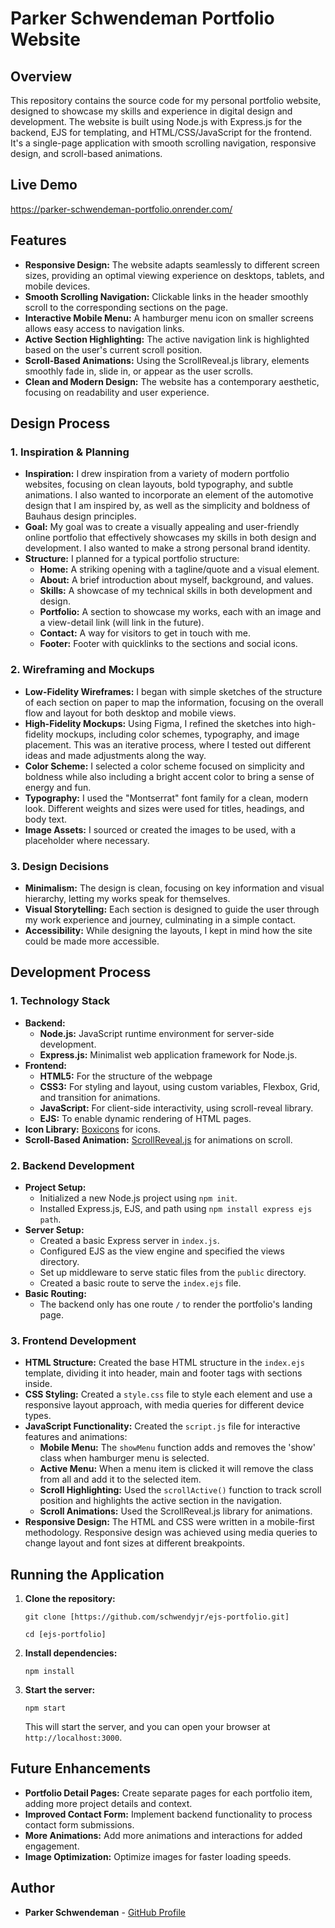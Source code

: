 # Parker Schwendeman Portfolio Website

## Overview

This repository contains the source code for my personal portfolio website, designed to showcase my skills and experience in digital design and development. The website is built using Node.js with Express.js for the backend, EJS for templating, and HTML/CSS/JavaScript for the frontend. It's a single-page application with smooth scrolling navigation, responsive design, and scroll-based animations.

## Live Demo

https://parker-schwendeman-portfolio.onrender.com/

## Features

- **Responsive Design:** The website adapts seamlessly to different screen sizes, providing an optimal viewing experience on desktops, tablets, and mobile devices.
- **Smooth Scrolling Navigation:**  Clickable links in the header smoothly scroll to the corresponding sections on the page.
- **Interactive Mobile Menu:** A hamburger menu icon on smaller screens allows easy access to navigation links.
- **Active Section Highlighting:** The active navigation link is highlighted based on the user's current scroll position.
- **Scroll-Based Animations:** Using the ScrollReveal.js library, elements smoothly fade in, slide in, or appear as the user scrolls.
- **Clean and Modern Design:**  The website has a contemporary aesthetic, focusing on readability and user experience.

## Design Process

### 1. Inspiration & Planning

-   **Inspiration:** I drew inspiration from a variety of modern portfolio websites, focusing on clean layouts, bold typography, and subtle animations. I also wanted to incorporate an element of the automotive design that I am inspired by, as well as the simplicity and boldness of Bauhaus design principles.
-   **Goal:** My goal was to create a visually appealing and user-friendly online portfolio that effectively showcases my skills in both design and development. I also wanted to make a strong personal brand identity.
-   **Structure:** I planned for a typical portfolio structure:
    -   **Home:** A striking opening with a tagline/quote and a visual element.
    -   **About:** A brief introduction about myself, background, and values.
    -   **Skills:** A showcase of my technical skills in both development and design.
    -   **Portfolio:** A section to showcase my works, each with an image and a view-detail link (will link in the future).
    -   **Contact:** A way for visitors to get in touch with me.
    -   **Footer:** Footer with quicklinks to the sections and social icons.

### 2. Wireframing and Mockups

-   **Low-Fidelity Wireframes:** I began with simple sketches of the structure of each section on paper to map the information, focusing on the overall flow and layout for both desktop and mobile views.
-   **High-Fidelity Mockups:** Using Figma, I refined the sketches into high-fidelity mockups, including color schemes, typography, and image placement. This was an iterative process, where I tested out different ideas and made adjustments along the way.
-   **Color Scheme:**  I selected a color scheme focused on simplicity and boldness while also including a bright accent color to bring a sense of energy and fun.
-   **Typography:** I used the "Montserrat" font family for a clean, modern look. Different weights and sizes were used for titles, headings, and body text.
-   **Image Assets:** I sourced or created the images to be used, with a placeholder where necessary.

### 3. Design Decisions

-   **Minimalism:** The design is clean, focusing on key information and visual hierarchy, letting my works speak for themselves.
-   **Visual Storytelling:** Each section is designed to guide the user through my work experience and journey, culminating in a simple contact.
-   **Accessibility:** While designing the layouts, I kept in mind how the site could be made more accessible.

## Development Process

### 1. Technology Stack

-   **Backend:**
    -   **Node.js:** JavaScript runtime environment for server-side development.
    -   **Express.js:** Minimalist web application framework for Node.js.
-   **Frontend:**
    -   **HTML5:** For the structure of the webpage
    -   **CSS3:** For styling and layout, using custom variables, Flexbox, Grid, and transition for animations.
    -   **JavaScript:** For client-side interactivity, using scroll-reveal library.
    -   **EJS:** To enable dynamic rendering of HTML pages.
-   **Icon Library:** [Boxicons](https://boxicons.com) for icons.
-   **Scroll-Based Animation:** [ScrollReveal.js](https://scrollrevealjs.org) for animations on scroll.

### 2. Backend Development

-   **Project Setup:**
    -   Initialized a new Node.js project using `npm init`.
    -   Installed Express.js, EJS, and path using `npm install express ejs path`.
-   **Server Setup:**
    -   Created a basic Express server in `index.js`.
    -   Configured EJS as the view engine and specified the views directory.
    -   Set up middleware to serve static files from the `public` directory.
    -   Created a basic route to serve the `index.ejs` file.
-   **Basic Routing:**
    -   The backend only has one route `/` to render the portfolio's landing page.

### 3. Frontend Development

-   **HTML Structure:** Created the base HTML structure in the `index.ejs` template, dividing it into header, main and footer tags with sections inside.
-   **CSS Styling:** Created a `style.css` file to style each element and use a responsive layout approach, with media queries for different device types.
-   **JavaScript Functionality:** Created the `script.js` file for interactive features and animations:
    -   **Mobile Menu:** The `showMenu` function adds and removes the 'show' class when hamburger menu is selected.
    -   **Active Menu:** When a menu item is clicked it will remove the class from all and add it to the selected item.
    -   **Scroll Highlighting:** Used the `scrollActive()` function to track scroll position and highlights the active section in the navigation.
    -   **Scroll Animations:** Used the ScrollReveal.js library for animations.
-   **Responsive Design:** The HTML and CSS were written in a mobile-first methodology. Responsive design was achieved using media queries to change layout and font sizes at different breakpoints.


## Running the Application

1.  **Clone the repository:**

    ```
    git clone [https://github.com/schwendyjr/ejs-portfolio.git]
    ```

    ```
    cd [ejs-portfolio]
    ```

2.  **Install dependencies:**

    ```
    npm install
    ```


3.  **Start the server:**

    ```
    npm start
    ```

    This will start the server, and you can open your browser at `http://localhost:3000`.

## Future Enhancements

-   **Portfolio Detail Pages:** Create separate pages for each portfolio item, adding more project details and context.
-   **Improved Contact Form:** Implement backend functionality to process contact form submissions.
-   **More Animations:** Add more animations and interactions for added engagement.
-   **Image Optimization:** Optimize images for faster loading speeds.

## Author

-   **Parker Schwendeman** - [GitHub Profile](https://github.com/schwendyjr)
